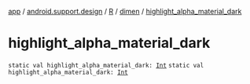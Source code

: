 [app](../../../index.md) / [android.support.design](../../index.md) / [R](../index.md) / [dimen](index.md) / [highlight_alpha_material_dark](./highlight_alpha_material_dark.md)

# highlight_alpha_material_dark

`static val highlight_alpha_material_dark: `[`Int`](https://kotlinlang.org/api/latest/jvm/stdlib/kotlin/-int/index.html)
`static val highlight_alpha_material_dark: `[`Int`](https://kotlinlang.org/api/latest/jvm/stdlib/kotlin/-int/index.html)